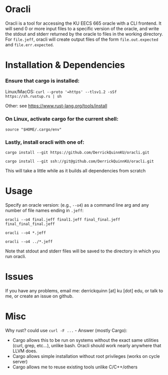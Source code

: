 # Oracli

Oracli is a tool for accessing the KU EECS 665 oracle with a CLI frontend. It will send 0 or more input files to a specific version of the oracle, and write the stdout and stderr returned by the oracle to files in the working directory. For `file.jeff`, oracli will create output files of the form `file.out.expected` and `file.err.expected`.

# Installation & Dependencies

### Ensure that cargo is installed:

Linux/MacOS: `curl --proto '=https' --tlsv1.2 -sSf https://sh.rustup.rs | sh`

Other: see https://www.rust-lang.org/tools/install


### On Linux, activate cargo for the current shell:

`source "$HOME/.cargo/env"`

### Lastly, install oracli with one of:

`cargo install --git https://github.com/DerrickQuinnKU/oracli.git`

`cargo install --git ssh://git@github.com/DerrickQuinnKU/oracli.git`

This will take a little while as it builds all dependencies from scratch


# Usage

Specify an oracle version: (e.g., `--o4`) as a command line arg and any number of file names ending in `.jeff`:

`oracli --o4 final.jeff final1.jeff final_final.jeff final_final_final.jeff`

`oracli --o4 *.jeff`

`oracli --o4 ../*.jeff`

Note that stdout and stderr files will be saved to the directory in which you run oracli.

# Issues

If you have any problems, email me: derrickquinn [at] ku [dot] edu, or talk to me, or create an issue on github.

# Misc

Why rust? could use `curl -F ...` - Answer (mostly Cargo):
- Cargo allows this to be run on systems without the exact same utilities (curl, grep, etc...), unlike bash. Oracli should work nearly anywhere that LLVM does.
- Cargo allows simple installation without root privileges (works on cycle server)
- Cargo allows me to reuse existing tools unlike C/C++/others
